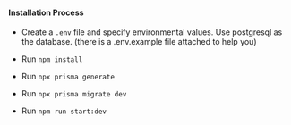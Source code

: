 #### Installation Process

* Create a `.env` file and specify environmental values. Use postgresql as the database. (there is a .env.example file attached to help you)

* Run `npm install`

* Run `npx prisma generate`

* Run `npx prisma migrate dev`

* Run `npm run start:dev`
